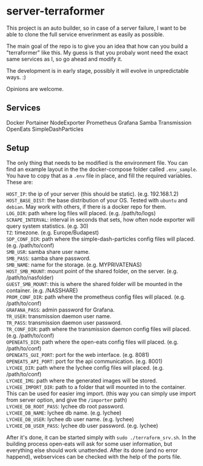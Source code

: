 # server-terraformer
This project is an auto builder, so in case of a server failure, I want to be able to clone the full service enverinment as easily as possible.

The main goal of the repo is to give you an idea that how can you build a "terraformer" like this. My guess is that you probaly wont need the exact same services as I, so go ahead and modify it.

The development is in early stage, possibly it will evolve in unpredictable ways. :)

Opinions are welcome.

## Services

Docker
Portainer
NodeExporter
Prometheus
Grafana
Samba
Transmission
OpenEats
SimpleDashParticles

## Setup

The only thing that needs to be modified is the environment file. You can find an example layout in the the docker-compose folder called `.env_sample`. You have to copy that as a `.env` file in place, and fill the required variables. These are:

`HOST_IP`: the ip of your server (this should be static). (e.g. 192.168.1.2)  
`HOST_BASE_DIST`: the base distribution of your OS. Tested with `ubuntu` and `debian`. May work with others, if there is a docker repo for them.  
`LOG_DIR`: path where log files will placed. (e.g. /path/to/logs)  
`SCRAPE_INTERVAL`: interval in seconds that sets, how often node exporter will query system statistics. (e.g. 30)  
`TZ`: timezone. (e.g. Europe/Budapest)  
`SDP_CONF_DIR`: path where the simple-dash-particles config files will placed. (e.g. /path/to/conf)  
`SMB_USR`: samba share user name.  
`SMB_PASS`: samba share password.  
`SMB_NAME`: name for the storage. (e.g. MYPRIVATENAS)  
`HOST_SMB_MOUNT`: mount point of the shared folder, on the server. (e.g. /path/to/nasfolder)  
`GUEST_SMB_MOUNT`: this is where the shared folder will be mounted in the container. (e.g. /NASSHARE)  
`PROM_CONF_DIR`: path where the prometheus config files will placed. (e.g. /path/to/conf)  
`GRAFANA_PASS`: admin password for Grafana.  
`TR_USER`: transmission daemon user name.  
`TR_PASS`: transmission daemon user password.  
`TR_CONF_DIR`: path where the transmission daemon config files will placed. (e.g. /path/to/conf)  
`OPENEATS_DIR`: path where the open-eats config files will placed. (e.g. /path/to/conf)  
`OPENEATS_GUI_PORT`: port for the web interface. (e.g. 8081)  
`OPENEATS_API_PORT`: port for the api communication. (e.g. 8001)  
`LYCHEE_DIR`: path where the lychee config files will placed. (e.g. /path/to/conf)  
`LYCHEE_IMG`: path where the generated images will be stored.  
`LYCHEE_IMPORT_DIR`: path to a folder that will mounted in to the container. This can be used for easier img import. (this way you can simply use import from server option, and give the `/importer` path)  
`LYCHEE_DB_ROOT_PASS`: lychee db root password.  
`LYCHEE_DB_NAME`: lychee db name. (e.g. lychee)  
`LYCHEE_DB_USER`: lychee db user name. (e.g. lychee)  
`LYCHEE_DB_USER_PASS`: lychee db user password. (e.g. lychee)  

After it's done, it can be started simply with `sudo ./terraform_srv.sh`. In the building process open-eats will ask for some user information, but everything else should work unattended. After its done (and no error happend), webservices can be checked with the help of the ports file.
